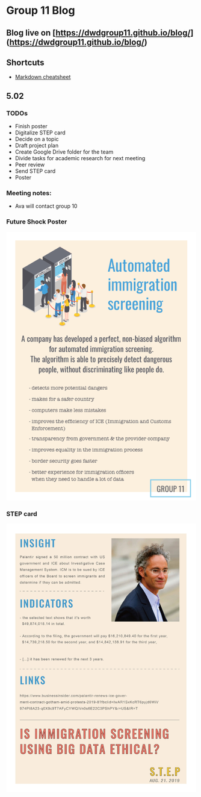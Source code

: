 # Group 11 Blog
## Blog live on [https://dwdgroup11.github.io/blog/] (https://dwdgroup11.github.io/blog/)
## Shortcuts 
* [Markdown cheatsheet](https://guides.github.com/features/mastering-markdown/)

## 5.02
### TODOs
* Finish poster
* Digitalize STEP card
* Decide on a topic 
* Draft project plan
* Create Google Drive folder for the team
* Divide tasks for academic research for next meeting
* Peer review
* Send STEP card
* Poster

### Meeting notes:
* Ava will contact group 10

### Future Shock Poster
![Image of future shock poster](A4_V2.png)

### STEP card
![Image of STEP card](STEP.jpg)

